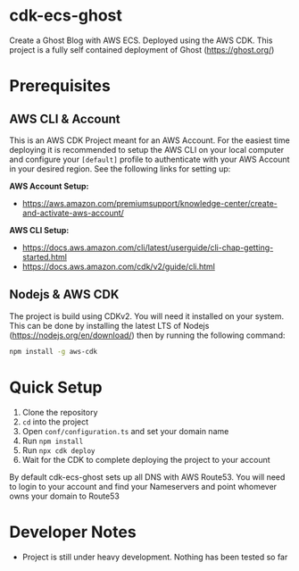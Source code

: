 # cdk-ecs-ghost
Create a Ghost Blog with AWS ECS. Deployed using the AWS CDK. This project is a fully self contained deployment of Ghost (https://ghost.org/)

# Prerequisites

## AWS CLI & Account
This is an AWS CDK Project meant for an AWS Account. For the easiest time deploying it is recommended to setup the AWS CLI on your local computer and configure your `[default]` profile to authenticate with your AWS Account in your desired region. See the following links for setting up:

**AWS Account Setup:** 
- https://aws.amazon.com/premiumsupport/knowledge-center/create-and-activate-aws-account/

**AWS CLI Setup:** 
- https://docs.aws.amazon.com/cli/latest/userguide/cli-chap-getting-started.html
- https://docs.aws.amazon.com/cdk/v2/guide/cli.html
## Nodejs & AWS CDK
The project is build using CDKv2. You will need it installed on your system. This can be done by installing the latest LTS of Nodejs (https://nodejs.org/en/download/) then by running the following command:
```bash
npm install -g aws-cdk
```

# Quick Setup
1. Clone the repository
2. `cd` into the project
3. Open `conf/configuration.ts` and set your domain name
3. Run `npm install`
4. Run `npx cdk deploy`
5. Wait for the CDK to complete deploying the project to your account

By default cdk-ecs-ghost sets up all DNS with AWS Route53. You will need to login to your account and find your Nameservers
and point whomever owns your domain to Route53

# Developer Notes
- Project is still under heavy development. Nothing has been tested so far

